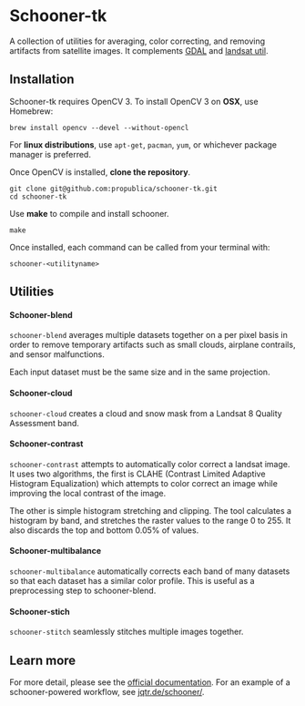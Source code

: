 Schooner-tk
===========

A collection of utilities for averaging, color correcting, and removing 
artifacts from satellite images. It complements [GDAL](http://www.gdal.org/) and 
[landsat util](https://github.com/developmentseed/landsat-util).

Installation
------------

Schooner-tk requires OpenCV 3. To install OpenCV 3 on **OSX**, use Homebrew:

    brew install opencv --devel --without-opencl

For **linux distributions**, use `apt-get`, `pacman`, `yum`, or whichever package manager is preferred.

Once OpenCV is installed, **clone the repository**.

    git clone git@github.com:propublica/schooner-tk.git
    cd schooner-tk

Use **make** to compile and install schooner.

    make

Once installed, each command can be called from your terminal with:

    schooner-<utilityname>

Utilities
---------

#### Schooner-blend

`schooner-blend` averages multiple datasets together on a per pixel basis 
in order to remove temporary artifacts such as small clouds, airplane 
contrails, and sensor malfunctions.

Each input dataset must be the same size and in the same projection.

#### Schooner-cloud

`schooner-cloud` creates a cloud and snow mask from a Landsat 8 Quality
Assessment band.

#### Schooner-contrast

`schooner-contrast` attempts to automatically color correct a landsat image. 
It uses two algorithms, the first is CLAHE (Contrast Limited Adaptive Histogram 
Equalization) which attempts to color correct an image while improving the 
local contrast of the image.

The other is simple histogram stretching and clipping. The tool calculates a 
histogram by band, and stretches the raster values to the range 0 to 255. It 
also discards the top and bottom 0.05% of values.

#### Schooner-multibalance

`schooner-multibalance` automatically corrects each band of many datasets so 
that each dataset has a similar color profile. This is useful as a preprocessing 
step to schooner-blend.

#### Schooner-stich

`schooner-stitch` seamlessly stitches multiple images together.

Learn more
----------

For more detail, please see the [official documentation](https://propublica.github.io/schooner-tk://propublica.github.io/schooner-tk/). 
For an example of a schooner-powered workflow, see [jqtr.de/schooner/](http://jqtr.de/schooner/).

